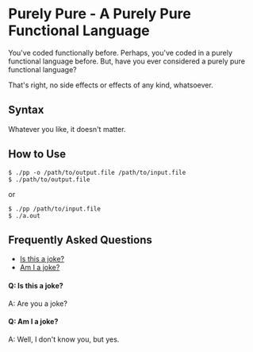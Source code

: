 # Purely Pure - A Purely Pure Functional Language

You've coded functionally before. Perhaps, you've coded in a purely functional language before. But, have you ever considered a purely pure functional language?

That's right, no side effects or effects of any kind, whatsoever.

## Syntax

Whatever you like, it doesn't matter.

## How to Use

```shell
$ ./pp -o /path/to/output.file /path/to/input.file
$ ./path/to/output.file
```

or

```shell
$ ./pp /path/to/input.file
$ ./a.out
```

## Frequently Asked Questions
- [Is this a joke?](#q-is-this-a-joke)
- [Am I a joke?](#q-am-i-a-joke)

#### **Q: Is this a joke?**
A: Are you a joke?

#### **Q: Am I a joke?**
A: Well, I don't know you, but yes.
